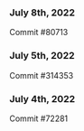 ### July 8th, 2022

Commit #80713

### July 5th, 2022

Commit #314353


### July 4th, 2022

Commit #72281
